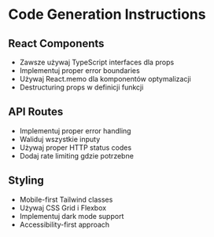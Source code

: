 # Code Generation Instructions

## React Components
- Zawsze używaj TypeScript interfaces dla props
- Implementuj proper error boundaries
- Używaj React.memo dla komponentów optymalizacji
- Destructuring props w definicji funkcji

## API Routes
- Implementuj proper error handling
- Waliduj wszystkie inputy
- Używaj proper HTTP status codes
- Dodaj rate limiting gdzie potrzebne

## Styling
- Mobile-first Tailwind classes
- Używaj CSS Grid i Flexbox
- Implementuj dark mode support
- Accessibility-first approach
